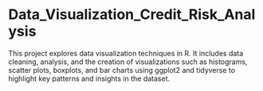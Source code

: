 # Data_Visualization_Credit_Risk_Analysis
This project explores data visualization techniques in R. It includes data cleaning, analysis, and the creation of visualizations such as histograms, scatter plots, boxplots, and bar charts using ggplot2 and tidyverse to highlight key patterns and insights in the dataset.
